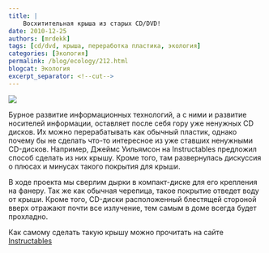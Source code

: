 ```yaml
---
title: |
    Восхитительная крыша из старых CD/DVD!
date: 2010-12-25
authors: [mrdekk]
tags: [cd/dvd, крыша, переработка пластика, экология]
categories: [Экология]
permalink: /blog/ecology/212.html
blogcat: Экология
excerpt_separator: <!--cut-->
---
```



![](http://itw66.ru/uploads/images/00/00/01/2010/12/25/bfe227.jpg)


Бурное развитие информационных технологий, а с ними и развитие носителей информации, оставляет после себя гору уже ненужных CD дисков. Их можно перерабатывать как обычный пластик, однако почему бы не сделать что-то интересное из уже ставших ненужными CD-дисков. Например, Джеймс Уильямсон на Instructables предложил способ сделать из них крышу. Кроме того, там развернулась дискуссия о плюсах и минусах такого покрытия для крыши. 

<!--cut-->

В ходе проекта мы сверлим дырки в компакт-диске для его крепления на фанеру. Так же как обычная черепица, такое покрытие отведет воду от крыши. Кроме того, CD-диски расположенный блестящей стороной вверх отражают почти все излучение, тем самым в доме всегда будет прохладно. 

Как самому сделать такую крышу можно прочитать на сайте [Instructables](http://www.instructables.com/id/CDDVD-Roofing-Concept/)
